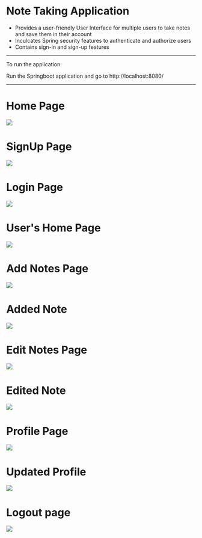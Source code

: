 # Note Taking Application
- Provides a user-friendly User Interface for multiple users to take notes and save them in their account 
- Inculcates Spring security features to authenticate and authorize users
- Contains sign-in and sign-up features

<hr>

To run the application:

Run the Springboot application and go to http://localhost:8080/

<hr>

<h1> Home Page </h1>
<img src="screenshots/Home.png">
<h1> SignUp Page </h1>
<img src="screenshots/signup.png">
<h1> Login Page </h1>
<img src="screenshots/login.png">
<h1> User's Home Page </h1>
<img src="screenshots/user_home.png">
<h1> Add Notes Page </h1>
<img src="screenshots/AddNotes.png">
<h1> Added Note </h1>
<img src="screenshots/AfterAdd.png">
<h1> Edit Notes Page </h1>
<img src="screenshots/EditNotes.png">
<h1> Edited Note </h1>
<img src="screenshots/AfterEdit.png">
<h1> Profile Page </h1>
<img src="screenshots/EditProfile.png">
<h1> Updated Profile </h1>
<img src="screenshots/AfterEditProfile.png">
<h1> Logout page </h1>
<img src="screenshots/Logout.png">
